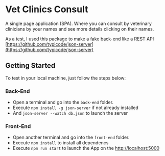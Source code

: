 # Vet Clinics Consult
A single page application (SPA). Where you can consult by veterinary clinicians by your names and see more details clicking on their names.

As a test, I used this package to make a fake back-end like a REST API [https://github.com/typicode/json-server](https://github.com/typicode/json-server)

## Getting Started
To test in your local machine, just follow the steps below:
### Back-End
- Open a terminal and go into the ``back-end`` folder.
- Execute ``npm install -g json-server`` if not already installed
- And ``json-server --watch db.json`` to launch the server
### Front-End
- Open another terminal and go into the ``front-end`` folder.
- Execute ``npm install`` to install all dependencs
- Execute ``npm run start`` to launch the App on the [http://localhost:5000](http://localhost:5000)